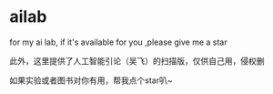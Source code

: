# ailab
for my ai lab, if it's available for you ,please give me a star

此外，这里提供了人工智能引论（吴飞）的扫描版，仅供自己用，侵权删

如果实验或者图书对你有用，帮我点个star叭~
